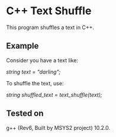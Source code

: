 # C++ Text Shuffle
This program shuffles a text in C++.

## Example
Consider you have a text like:

*string text = "darling";*

To shuffle the text, use:

*string shuffled_text = text_shuffle(text);*

## Tested on
g++ (Rev6, Built by MSYS2 project) 10.2.0.

